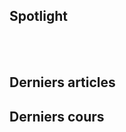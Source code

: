 
<SiteTitle />

## Spotlight

<br>

<Col proportions="6/6" vAlign="0">
<template slot="left">

<Card header="CheatSheets" max-width="270">

* [cht.sh](https://github.com/chubin/cheat.sh) cmd CheatSheets query
* [devhints.io](https://devhints.io/) TL;DR for developers
* [learnxiny.com](https://learnxinyminutes.com) Gold
* [tldrlegal.com](https://tldrlegal.com/) Legal overview
* [dodgy-blog.com](https://blog.g0tmi1k.com/2011/08/basic-linux-privilege-escalation/) Stay safe
* [toptal.com](https://www.toptal.com/developers/sorting-algorithms) Sorting comparaison

</Card>

</template>
<template slot="right">

<Card header="Tools" max-width="270">

#### Code
* [python tutor](http://www.pythontutor.com/) but not only python

<br>

#### Web
* [ninjamock](https://ninjamock.com) quick mockups

<br>

#### Presentations
* [eagleJS](https://github.com/zulko/eagle.js/) Reveal.js + Vue 



</Card>

</template>
</Col>

<br>

## Derniers articles

<Posts pages='articles' />

## Derniers cours

<Posts pages='cours' />


